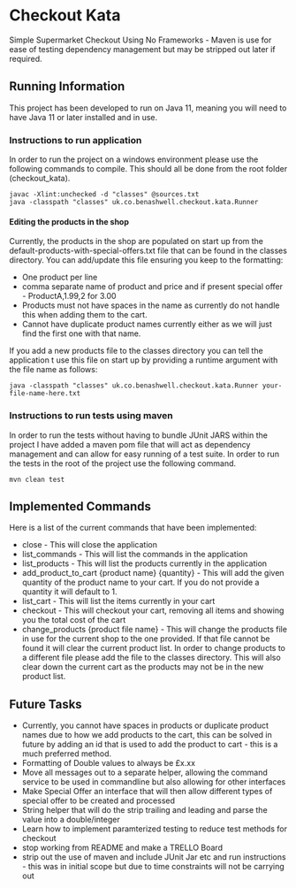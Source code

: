 # Checkout Kata
Simple Supermarket Checkout Using No Frameworks - Maven is use for ease of testing dependency management 
but may be stripped out later if required.

## Running Information
This project has been developed to run on Java 11, meaning you will need to have Java 11 or later installed and in use.

### Instructions to run application
In order to run the project on a windows environment please use the following commands to compile.
 This should all be done from the root folder (checkout_kata).
 
```
javac -Xlint:unchecked -d "classes" @sources.txt
java -classpath "classes" uk.co.benashwell.checkout.kata.Runner
```

#### Editing the products in the shop
Currently, the products in the shop are populated on start up from the default-products-with-special-offers.txt file that
 can be found in the classes directory. You can add/update this file ensuring you keep to the formatting:
 - One product per line
 - comma separate name of product and price and if present special offer - ProductA,1.99,2 for 3.00
 - Products must not have spaces in the name as currently do not handle this when adding them to the cart.
 - Cannot have duplicate product names currently either as we will just find the first one with that name.
 
 If you add a new products file to the classes directory you can tell the application t use this file on start up by providing 
 a runtime argument with the file name as follows:
 
 ```
java -classpath "classes" uk.co.benashwell.checkout.kata.Runner your-file-name-here.txt
```

### Instructions to run tests using maven
In order to run the tests without having to bundle JUnit JARS within the project I have added a maven pom file that
will act as dependency management and can allow for easy running of a test suite. In order to run the tests in the root 
of the project use the following command.

```
mvn clean test
```

## Implemented Commands
Here is a list of the current commands that have been implemented:
- close - This will close the application
- list_commands - This will list the commands in the application
- list_products - This will list the products currently in the application
- add_product_to_cart {product name} {quantity} - This will add the given quantity of the product name to your cart. 
If you do not provide a quantity it will default to 1.
- list_cart - This will list the items currently in your cart
- checkout - This will checkout your cart, removing all items and showing you the total cost of the cart
- change_products {product file name} - This will change the products file in use for the current shop to the one provided.
If that file cannot be found it will clear the current product list. In order to change products to a different file please add
the file to the classes directory. This will also clear down the current cart as the products may not be in  the new product list.

## Future Tasks
- Currently, you cannot have spaces in products or duplicate product names due to how we add products to the cart, this can be solved in future 
by adding an id that is used to add the product to cart - this is a much preferred method.
- Formatting of Double values to always be £x.xx 
- Move all messages out to a separate helper, allowing the command service to be used in commandline but also allowing for other interfaces
- Make Special Offer an interface that will then allow different types of special offer to be created and processed
- String helper that will do the strip trailing and leading and parse the value into a double/integer
- Learn how to implement paramterized testing to reduce test methods for checkout
- stop working from README and make a TRELLO Board
- strip out the use of maven and include JUnit Jar etc and run instructions - this was in initial scope but due to time constraints will not be carrying out